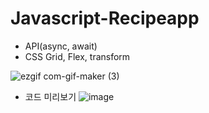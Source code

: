 # Javascript-Recipeapp

- API(async, await) 
- CSS Grid, Flex, transform


![ezgif com-gif-maker (3)](https://user-images.githubusercontent.com/82692118/125236888-ba0f7a80-e31f-11eb-9a63-ca0abd0c08bc.gif)


- 코드 미리보기
![image](https://user-images.githubusercontent.com/82692118/125247886-648e9a00-e32e-11eb-8ec9-157d6cd7d4d2.png)
